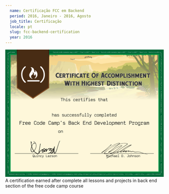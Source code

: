 ```yaml
---
  name: Certificação FCC em Backend
  period: 2016, Janeiro - 2016, Agosto
  job_title: Certificação
  locale: pt
  slug: fcc-backend-certification
  year: 2016
---
```


<img class="img-responsive" src="/assets/images/certifications/fcc-back-end.jpg" alt="">
<span>A certification earned after complete all lessons and projects in back end section of the free code camp course</span>
